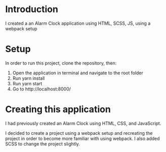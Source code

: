 # Introduction

I created a an Alarm Clock application using HTML, SCSS, JS, using a webpack setup

# Setup

In order to run this project, clone the repository, then:

1. Open the application in terminal and navigate to the root folder
2. Run yarn install
3. Run yarn start
4. Go to http://localhost:8000/

# Creating this application

I had previously created an Alarm Clock using HTML, CSS, and JavaScript.

I decided to create a project using a webpack setup and recreating the project in order to become more familiar with using webpack. I also added SCSS to change the project slightly.
